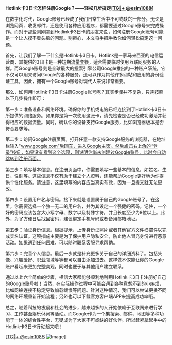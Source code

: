 **Hotlink卡3日卡怎样注册Google？——轻松几步搞定[[TG💪+ @esim1088](https://t.me/s/esim1088)]**

在数字化时代，Google账号已经成了我们日常生活中不可或缺的一部分。无论是浏览网页、收发邮件，还是使用各种应用程序，都需要通过Google账号来完成操作。而对于那些刚刚拿到Hotlink卡3日卡的朋友来说，如何注册Google账号可能是一个让人摸不着头脑的问题。别担心，本文将手把手教你如何轻松搞定这一问题。

首先，让我们了解一下什么是Hotlink卡3日卡。Hotlink是一家马来西亚的电信运营商，其提供的3日卡是一种短期流量套餐，适合需要临时使用互联网服务的人群。而Google账号则是全球最大的搜索引擎公司Google推出的一种账户系统，它不仅可以用来访问Google的各种服务，还可以作为其他许多网站和应用的身份验证工具。因此，拥有一个Google账号对现代人来说非常重要。

那么，如何用Hotlink卡3日卡注册Google账号呢？其实步骤并不复杂，只需按照以下几步操作即可：

第一步：准备设备和网络环境。确保你的手机或电脑已经连接到了Hotlink卡3日卡所提供的网络服务。如果你是第一次使用这张卡，请先检查是否已经成功激活并获得相应的数据流量。同时，确认你的设备支持Google服务，比如浏览器版本是否符合要求等。

第二步：访问Google注册页面。打开任意一款支持Google服务的浏览器，在地址栏输入“www.google.com”后回车，进入Google主页。然后点击右上角的“登录”按钮，如果没有看到这个选项，则说明你尚未创建过Google账号，此时会自动跳转到注册页面。

第三步：填写基本信息。在注册页面中，你需要填写一些基本的信息，如姓名、生日、性别等。这些信息不仅有助于建立个人资料，还能帮助Google更好地为你提供个性化服务。请注意，这里填写的内容应当真实有效，因为一旦提交就无法更改。

第四步：设置用户名与密码。接下来就是设置属于自己的Google账号了。在这里，你需要选择一个独一无二的用户名，并为其设定一个强健的密码。记住，一个好的密码应该包含大小写字母、数字以及特殊字符，并且长度至少为8位以上。此外，为了方便日后找回密码，建议绑定手机号码或者备用邮箱地址。

第五步：验证身份信息。根据提示，上传身份证照片或者其他官方文件扫描件以完成实名认证。这项措施主要是为了保护用户隐私安全，防止他人冒充身份进行恶意活动。如果遇到任何困难，可以随时联系客服寻求帮助。

第六步：完善个人信息。最后一步就是补充更多关于自己的详细资料了。包括头像、兴趣爱好、职业领域等等都可以自由添加进去。这样做不仅能让你的Google账户看起来更加完整美观，同时也便于与其他用户建立联系。

通过以上六个简单的步骤，相信大家都能够顺利地利用Hotlink卡3日卡注册好自己的Google账号啦！当然，在实际操作过程中可能会遇到各种意想不到的小麻烦，比如网络连接不稳定导致加载缓慢等问题。针对这种情况，我们可以尝试更换不同的网络环境重新开始流程；另外也可以下载官方客户端APP来提高成功率哦。

总之，随着科技的发展和社会的进步，越来越多的人开始依赖于互联网来进行学习、工作甚至娱乐休闲等活动。而Google作为一个集搜索、邮件、地图等多种功能于一体的综合性平台，无疑成为了大家不可或缺的好伙伴。所以赶紧拿起手中的Hotlink卡3日卡行动起来吧！

[[TG💪+ @esim1088](https://t.me/s/esim1088) ![Image](https://i.postimg.cc/4NQfJmqS/Snipaste-2025-05-13-00-14-12.png)]